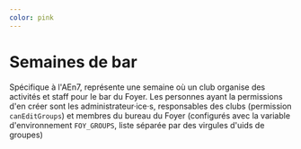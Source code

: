 ```yaml
---
color: pink
---
```

# Semaines de bar

Spécifique à l'AEn7, représente une semaine où un club organise des activités et staff pour le bar du Foyer.
Les personnes ayant la permissions d'en créer sont les administrateur·ice·s, responsables des clubs (permission `canEditGroups`) et membres du bureau du Foyer (configurés avec la variable d'environnement `FOY_GROUPS`, liste séparée par des virgules d'uids de groupes)
